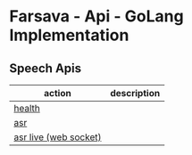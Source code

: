 # Farsava - Api - GoLang Implementation

## Speech Apis

| action                                                  | description |
| ------------------------------------------------------- | ----------- |
| [health](/src/speech/health)                  |             |
| [asr](/src/speech/asr)                        |             |
| [asr live (web socket)](/src/speech/asrlive) |             |
